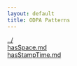 ```yaml
---
layout: default
title: ODPA Patterns
---
```

  
[../](../)  
[hasSpace.md](./hasSpace.md)  
[hasStampTime.md](./hasStampTime.md)  
